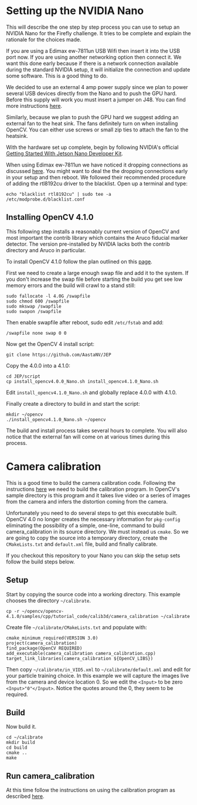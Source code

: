 # Setting up the NVIDIA Nano

This will describe the one step by step process you can use to setup
an NVIDIA Nano for the Firefly challenge. It tries to be complete and
explain the rationale for the choices made.

If you are using a Edimax ew-7811un USB Wifi then insert it into the
USB port now. If you are using another networking option then connect
it. We want this done early because if there is a network connection
available during the standard NVIDIA setup, it will initialize the
connection and update some software. This is a good thing to do.

We decided to use an external 4 amp power supply since we plan to
power several USB devices directly from the Nano and to push the GPU
hard. Before this supply will work you must insert a jumper on
J48. You can find more instructions
[here](https://devtalk.nvidia.com/default/topic/1048640/jetson-nano/power-supply-considerations-for-jetson-nano-developer-kit/).

Similarly, because we plan to push the GPU hard we suggest adding an
external fan to the heat sink. The fans definitely turn on when
installing OpenCV. You can either use screws or small zip ties to
attach the fan to the heatsink.

With the hardware set up complete, begin by following NVIDIA's official
[Getting Started With Jetson Nano Developer Kit](https://developer.nvidia.com/embedded/learn/get-started-jetson-nano-devkit).

When using Edimax ew-7811un we have noticed it dropping connections as
discussed
[here](https://devtalk.nvidia.com/default/topic/1049303/jetson-nano/jetson-nano-wifi-/post/5329699/#5329699).
You might want to deal the the dropping connections early in your
setup and then reboot. We followed their recommended procedure of
adding the rtl8192cu driver to the blacklist. Open up a terminal and
type:

```
echo "blacklist rtl8192cu" | sudo tee -a /etc/modprobe.d/blacklist.conf
```


## Installing OpenCV 4.1.0

This following step installs a reasonably current version of OpenCV
and most important the contrib library which contains the Aruco
fiducial marker detector. The version pre-installed by NVIDIA lacks
both the contrib directory and Aruco in particular.

To install OpenCV 4.1.0 follow the plan outlined on this
[page](https://devtalk.nvidia.com/default/topic/1049296/jetson-nano/how-to-install-opencv-python-for-python3-6/2).

First we need to create a large enough swap file and add it to the
system. If you don't increase the swap file before starting the build
you get see low memory errors and the build will crawl to a stand
still:

```
sudo fallocate -l 4.0G /swapfile
sudo chmod 600 /swapfile
sudo mkswap /swapfile
sudo swapon /swapfile
```

Then enable swapfile after reboot, sudo edit `/etc/fstab` and add:

```
/swapfile none swap 0 0
```

Now get the OpenCV 4 install script:

```
git clone https://github.com/AastaNV/JEP
```

Copy the 4.0.0 into a 4.1.0:

```
cd JEP/script
cp install_opencv4.0.0_Nano.sh install_opencv4.1.0_Nano.sh
```

Edit `install_opencv4.1.0_Nano.sh` and globally replace 4.0.0 with 4.1.0.

Finally create a directory to build in and start the script:

```
mkdir ~/opencv
./install_opencv4.1.0_Nano.sh ~/opencv
```

The build and install process takes several hours to complete. You
will also notice that the external fan will come on at various times
during this process.

# Camera calibration

This is a good time to build the camera calibration code.  Following
the instructions
[here](https://docs.opencv.org/4.1.0/d4/d94/tutorial_camera_calibration.html)
we need to build the calibration program. In OpenCV's sample directory
is this program and it takes live video or a series of images from the
camera and infers the distortion coming from the camera.

Unfortunately you need to do several steps to get this executable
built. OpenCV 4.0 no longer creates the necessary information for
`pkg-config` eliminating the possibility of a simple, one-line,
command to build camera_calibration in its source directory. We must
instead us `cmake`. So we are going to copy the source into a
temporary directory, create the `CMakeLists.txt` and `default.xml`
file, build and finally calibrate.

If you checkout this repository to your Nano you can skip the setup
sets follow the build steps below.

## Setup

Start by copying the source code into a working directory. This
example chooses the directory `~/calibrate`.

```
cp -r ~/opencv/opencv-4.1.0/samples/cpp/tutorial_code/calib3d/camera_calibration ~/calibrate
```

Create file `~/calibrate/CMakeLists.txt` and populate with:
```
cmake_minimum_required(VERSION 3.0)
project(camera_calibration)
find_package(OpenCV REQUIRED)
add_executable(camera_calibration camera_calibration.cpp)
target_link_libraries(camera_calibration ${OpenCV_LIBS})
```

Then copy `~/calibrate/in_VID5.xml` to `~/calibrate/default.xml` and
edit for your particle training choice. In this example we will
capture the images live from the camera and device location 0. So we
edit the `<Input>` to be zero `<Input>"0"</Input>`. Notice the quotes
around the 0, they seem to be required.

## Build

Now build it.

```
cd ~/calibrate
mkdir build
cd build
cmake ..
make
```

## Run camera_calibration

At this time follow the instructions on using the calibration program
as described
[here](https://docs.opencv.org/4.1.0/d4/d94/tutorial_camera_calibration.html).
